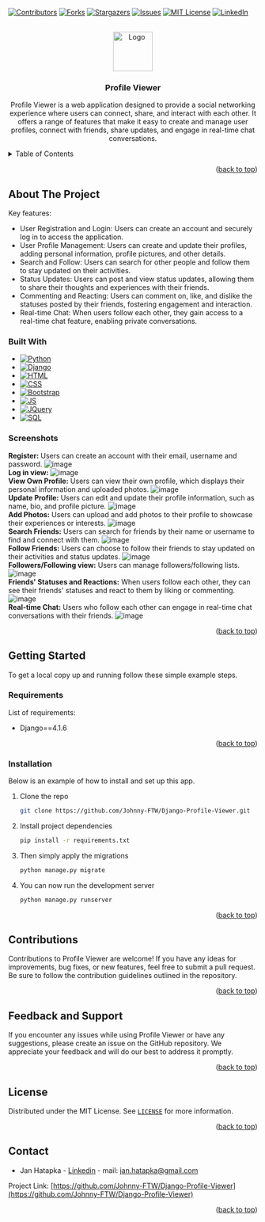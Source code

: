 <a name="readme-top"></a>

[![Contributors][contributors-shield]][contributors-url]
[![Forks][forks-shield]][forks-url]
[![Stargazers][stars-shield]][stars-url]
[![Issues][issues-shield]][issues-url]
[![MIT License][license-shield]][license-url]
[![LinkedIn][linkedin-shield]][linkedin-url]


<br>
<div align="center">
  <a href="https://github.com/Johnny-FTW/Django-Profile-Viewer">
    <img src="https://raw.githubusercontent.com/Johnny-FTW/Django-Profile-Viewer/main/static/images/android-chrome-512x512.png" alt="Logo" width="80" height="80">
  </a>

<h3 align="center">Profile Viewer</h3>

  <p align="center">
    Profile Viewer is a web application designed to provide a social networking experience where
users can connect, share, and interact with each other. It offers a range of features that make it easy 
to create and manage user profiles, connect with friends, share updates, and engage in real-time chat conversations.

  </p>
</div>

<details>
  <summary>Table of Contents</summary>
  <ol>
    <li>
      <a href="#about-the-project">About The Project</a>
      <ul>
        <li><a href="#built-with">Built With</a></li>
      </ul>
    </li>
    <li>
      <a href="#getting-started">Getting Started</a>
      <ul>
        <li><a href="#requirements">Requirements</a></li>
        <li><a href="#installation">Installation</a></li>
      </ul>
    </li>
   <li><a href="#contributions">Contributions</a></li>
      <li><a href="#feedback-and-support">Feedback and Support</a></li>
    <li><a href="#license">License</a></li>
    <li><a href="#contact">Contact</a></li>
  </ol>
</details>

<p align="right">(<a href="#readme-top">back to top</a>)</p>

## About The Project

Key features:

* User Registration and Login: Users can create an account and securely log in to access the application.
* User Profile Management: Users can create and update their profiles, adding personal information, profile pictures,
  and other details.
* Search and Follow: Users can search for other people and follow them to stay updated on their activities.
* Status Updates: Users can post and view status updates, allowing them to share their thoughts and experiences with
  their friends.
* Commenting and Reacting: Users can comment on, like, and dislike the statuses posted by their friends, fostering
  engagement and interaction.
* Real-time Chat: When users follow each other, they gain access to a real-time chat feature, enabling private
  conversations.

### Built With

* [![Python][Python.org]][Python-url]
* [![Django][Django.com]][Django-url]
* [![HTML][HTML.com]][HTML-url]
* [![CSS][CSS.com]][CSS-url]
* [![Bootstrap][Bootstrap.com]][Bootstrap-url]
* [![JS][JS.com]][JS-url]
* [![JQuery][JQuery.com]][JQuery-url]
* [![SQL][SQL.com]][SQL-url]

### Screenshots

<strong>Register:</strong> Users can create an account with their email, username and password.
![image](https://raw.githubusercontent.com/Johnny-FTW/Django-Profile-Viewer/main/screens/1.png)
<br>
<strong>Log in view:</strong>
![image](https://raw.githubusercontent.com/Johnny-FTW/Django-Profile-Viewer/main/screens/2.png)
<br>
<strong>View Own Profile:</strong> Users can view their own profile, which displays their personal information and uploaded photos.
![image](https://raw.githubusercontent.com/Johnny-FTW/Django-Profile-Viewer/main/screens/3.png)
<br>
<strong>Update Profile:</strong> Users can edit and update their profile information, such as name, bio, and profile picture.
![image](https://raw.githubusercontent.com/Johnny-FTW/Django-Profile-Viewer/main/screens/4.png)
<br>
<strong>Add Photos:</strong> Users can upload and add photos to their profile to showcase their experiences or interests.
![image](https://raw.githubusercontent.com/Johnny-FTW/Django-Profile-Viewer/main/screens/5.png)
<br>
<strong>Search Friends:</strong> Users can search for friends by their name or username to find and connect with them.
![image](https://raw.githubusercontent.com/Johnny-FTW/Django-Profile-Viewer/main/screens/6.png)
<br>
<strong>Follow Friends:</strong> Users can choose to follow their friends to stay updated on their activities and status updates.
![image](https://raw.githubusercontent.com/Johnny-FTW/Django-Profile-Viewer/main/screens/7.png)
<br>
<strong>Followers/Following view:</strong> Users can manage followers/following lists.
![image](https://raw.githubusercontent.com/Johnny-FTW/Django-Profile-Viewer/main/screens/8.png)
<br>
<strong>Friends' Statuses and Reactions:</strong> When users follow each other, they can see their friends' statuses and react to them by liking or commenting.
![image](https://raw.githubusercontent.com/Johnny-FTW/Django-Profile-Viewer/main/screens/9.png)
<br>
<strong>Real-time Chat:</strong> Users who follow each other can engage in real-time chat conversations with their friends.
![image](https://raw.githubusercontent.com/Johnny-FTW/Django-Profile-Viewer/main/screens/10.png)

<p align="right">(<a href="#readme-top">back to top</a>)</p>

## Getting Started

To get a local copy up and running follow these simple example steps.

### Requirements

List of requirements:

* Django==4.1.6

<p align="right">(<a href="#readme-top">back to top</a>)</p>

### Installation

Below is an example of how to install and set up this app.

1. Clone the repo
   ```sh
   git clone https://github.com/Johnny-FTW/Django-Profile-Viewer.git
   ```
2. Install project dependencies
   ```sh
   pip install -r requirements.txt
   ```
3. Then simply apply the migrations
   ```sh
   python manage.py migrate
   ```
4. You can now run the development server
   ```sh
   python manage.py runserver
   ```

<p align="right">(<a href="#readme-top">back to top</a>)</p>

## Contributions

Contributions to Profile Viewer are welcome! If you have any ideas for improvements, bug fixes, or new features, feel
free to submit a pull request. Be sure to follow the contribution guidelines outlined in the repository.

<p align="right">(<a href="#readme-top">back to top</a>)</p>

## Feedback and Support

If you encounter any issues while using Profile Viewer or have any suggestions, please create an issue on the GitHub
repository. We appreciate your feedback and will do our best to address it promptly.

<p align="right">(<a href="#readme-top">back to top</a>)</p>

## License

Distributed under the MIT License. See <a href="https://github.com/Johnny-FTW/Django-Profile-Viewer/blob/main/LICENSE">`LICENSE`</a> for more information.

<p align="right">(<a href="#readme-top">back to top</a>)</p>

## Contact

- Jan Hatapka - [Linkedin](https://www.linkedin.com/in/jan-hatapka-6b970b205/) - mail: jan.hatapka@gmail.com

Project Link: [https://github.com/Johnny-FTW/Django-Profile-Viewer](https://github.com/Johnny-FTW/Django-Profile-Viewer)

<p align="right">(<a href="#readme-top">back to top</a>)</p>


[Python.org]: https://img.shields.io/badge/Python-14354C?style=for-the-badge&logo=python&logoColor=white

[Python-url]: https://www.python.org/

[Django.com]: https://img.shields.io/badge/Django-092E20?style=for-the-badge&logo=django&logoColor=white

[Django-url]: https://www.djangoproject.com/

[HTML.com]: https://img.shields.io/badge/HTML5-E34F26?style=for-the-badge&logo=html5&logoColor=white

[HTML-url]: https://https://html.com//

[CSS.com]: https://img.shields.io/badge/CSS3-1572B6?style=for-the-badge&logo=css3&logoColor=white

[CSS-url]: https://www.css3.com/

[Bootstrap.com]: https://img.shields.io/badge/Bootstrap-563D7C?style=for-the-badge&logo=bootstrap&logoColor=white

[Bootstrap-url]: https://getbootstrap.com

[JS.com]: https://img.shields.io/badge/JavaScript-F7DF1E?style=for-the-badge&logo=javascript&logoColor=black

[JS-url]: https://www.javascript.com/

[JQuery.com]: https://img.shields.io/badge/jQuery-0769AD?style=for-the-badge&logo=jquery&logoColor=white

[JQuery-url]: https://jquery.com

[SQL.com]: https://img.shields.io/badge/SQLite-07405E?style=for-the-badge&logo=sqlite&logoColor=white

[SQL-url]: https://www.sqlite.org/index.html


[contributors-shield]: https://img.shields.io/github/contributors/Johnny-FTW/Django-Profile-Viewer.svg?style=for-the-badge

[contributors-url]: https://github.com/Johnny-FTW/Django-Profile-Viewer/graphs/contributors

[forks-shield]: https://img.shields.io/github/forks/Johnny-FTW/Django-Profile-Viewer.svg?style=for-the-badge

[forks-url]: https://github.com/Johnny-FTW/Django-Profile-Viewer/network/members

[stars-shield]: https://img.shields.io/github/stars/Johnny-FTW/Django-Profile-Viewer.svg?style=for-the-badge

[stars-url]: https://github.com/Johnny-FTW/Django-Profile-Viewer/stargazers

[issues-shield]: https://img.shields.io/github/issues/Johnny-FTW/Django-Profile-Viewer.svg?style=for-the-badge

[issues-url]: https://github.com/Johnny-FTW/Django-Profile-Viewer/issues

[license-shield]: https://img.shields.io/github/license/othneildrew/Best-README-Template.svg?style=for-the-badge

[license-url]: https://github.com/Johnny-FTW/Django-Profile-Viewer/blob/main/LICENSE

[linkedin-shield]: https://img.shields.io/badge/-LinkedIn-black.svg?style=for-the-badge&logo=linkedin&colorB=555

[linkedin-url]: https://www.linkedin.com/in/jan-hatapka-6b970b205/
